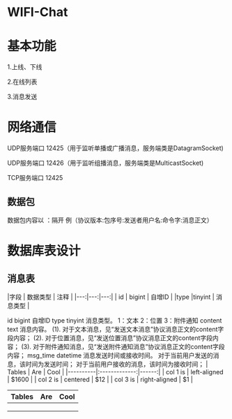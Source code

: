 # WIFI-Chat
<h1>基本功能</h1>

1.上线、下线

2.在线列表

3.消息发送

<h1>网络通信</h1>

UDP服务端口	12425（用于监听单播或广播消息，服务端类是DatagramSocket)

UDP服务端口	12426（用于监听组播消息，服务端类是MulticastSocket)

TCP服务端口	12425

<h2>数据包</h2>

数据包内容以 ：隔开 例（协议版本:包序号:发送者用户名:命令字:消息正文）

<h1>数据库表设计</h1>
<h2>消息表</h2>
|字段    | 数据类型  |  注释  | 
|---:|---:|---:|
|  id | bigint  | 自增ID  | 
|type  |tinyint   | 消息类型  |   
 

id	bigint		自增ID
type	tinyint		消息类型。
1：文本  2：位置  3：附件通知
content	text		消息内容。
(1). 对于文本消息，见“发送文本消息”协议消息正文的content字段内容；
(2). 对于位置消息，见“发送位置消息”协议消息正文的content字段内容；
(3). 对于附件通知消息，见“发送附件通知消息”协议消息正文的content字段内容；
msg_time	datetime		消息发送时间或接收时间。
对于当前用户发送的消息，该时间为发送时间；
对于当前用户接收的消息，该时间为接收时间；
| Tables   |      Are      |  Cool |
|----------|:-------------:|------:|
| col 1 is |  left-aligned | $1600 |
| col 2 is |    centered   |   $12 |
| col 3 is | right-aligned |    $1 |

| Tables 	|     Are  	|  Cool 	|
|     ---	|       ---	|    ---	|
|        	|          	|       	|
|        	|          	|       	|
|   	     |   	       |   	    |

